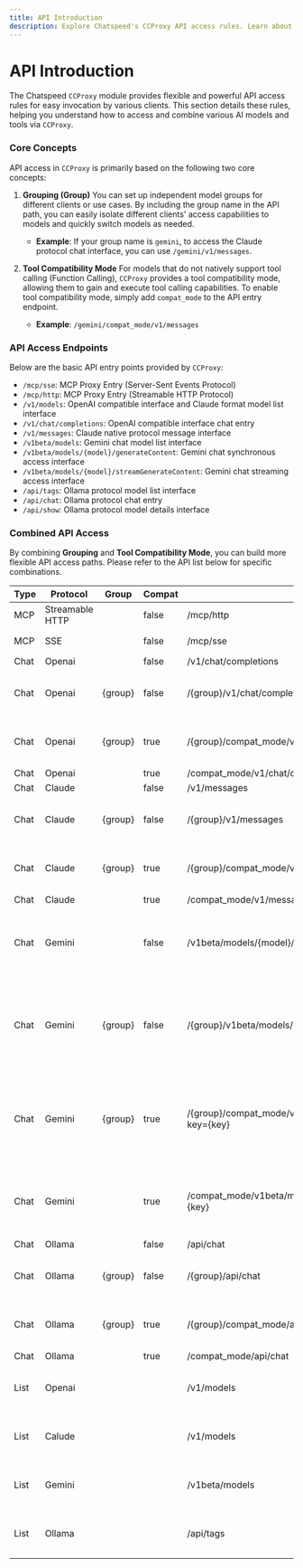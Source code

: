 ```yaml
---
title: API Introduction
description: Explore Chatspeed's CCProxy API access rules. Learn about grouping, tool compatibility mode, and various API endpoints for OpenAI, Claude, Gemini, and Ollama protocols.
---
```


# API Introduction

The Chatspeed `CCProxy` module provides flexible and powerful API access rules for easy invocation by various clients. This section details these rules, helping you understand how to access and combine various AI models and tools via `CCProxy`.

### Core Concepts

API access in `CCProxy` is primarily based on the following two core concepts:

1.  **Grouping (Group)**
    You can set up independent model groups for different clients or use cases. By including the group name in the API path, you can easily isolate different clients' access capabilities to models and quickly switch models as needed.
    - **Example**: If your group name is `gemini`, to access the Claude protocol chat interface, you can use `/gemini/v1/messages`.

2.  **Tool Compatibility Mode**
    For models that do not natively support tool calling (Function Calling), `CCProxy` provides a tool compatibility mode, allowing them to gain and execute tool calling capabilities. To enable tool compatibility mode, simply add `compat_mode` to the API entry endpoint.
    - **Example**: `/gemini/compat_mode/v1/messages`

### API Access Endpoints

Below are the basic API entry points provided by `CCProxy`:

- `/mcp/sse`: MCP Proxy Entry (Server-Sent Events Protocol)
- `/mcp/http`: MCP Proxy Entry (Streamable HTTP Protocol)
- `/v1/models`: OpenAI compatible interface and Claude format model list interface
- `/v1/chat/completions`: OpenAI compatible interface chat entry
- `/v1/messages`: Claude native protocol message interface
- `/v1beta/models`: Gemini chat model list interface
- `/v1beta/models/{model}/generateContent`: Gemini chat synchronous access interface
- `/v1beta/models/{model}/streamGenerateContent`: Gemini chat streaming access interface
- `/api/tags`: Ollama protocol model list interface
- `/api/chat`: Ollama protocol chat entry
- `/api/show`: Ollama protocol model details interface

### Combined API Access

By combining **Grouping** and **Tool Compatibility Mode**, you can build more flexible API access paths. Please refer to the API list below for specific combinations.

| Type | Protocol        | Group   | Compat | API Address                                                          | Note                                                                                         |
| ---- | --------------- | ------- | ------ | -------------------------------------------------------------------- | -------------------------------------------------------------------------------------------- |
| MCP  | Streamable HTTP |         | false  | /mcp/http                                                            | Recommended |
| MCP  | SSE             |         | false  | /mcp/sse                                                             | Not recommended  |
| Chat | Openai          |         | false  | /v1/chat/completions                                                 |   |
| Chat | Openai          | {group} | false  | /{group}/v1/chat/completions                                         | Replace {group} with the group name                                                          |
| Chat | Openai          | {group} | true   | /{group}/compat_mode/v1/chat/completions                             | Replace {group} with the group name                                                          |
| Chat | Openai          |         | true   | /compat_mode/v1/chat/completions                                     |                                                                                              |
| Chat | Claude          |         | false  | /v1/messages                                                         |                                                                                              |
| Chat | Claude          | {group} | false  | /{group}/v1/messages                                                 | Replace {group} with the group name                                                          |
| Chat | Claude          | {group} | true   | /{group}/compat_mode/v1/messages                                     | Replace {group} with the group name                                                          |
| Chat | Claude          |         | true   | /compat_mode/v1/messages                                             |                                                                                              |
| Chat | Gemini          |         | false  | /v1beta/models/{model}/generateContent?key={key}                     | Replace {model} with the model name and {key} with the API Key                               |
| Chat | Gemini          | {group} | false  | /{group}/v1beta/models/{model}/generateContent?key={key}             | Replace {group} with the group name, {model} with the model name, and {key} with the API Key |
| Chat | Gemini          | {group} | true   | /{group}/compat_mode/v1beta/models/{model}/generateContent?key={key} | Replace {group} with the group name, {model} with the model name, and {key} with the API Key |
| Chat | Gemini          |         | true   | /compat_mode/v1beta/models/{model}/generateContent?key={key}         | Replace {model} with the model name and {key} with the API Key                               |
| Chat | Ollama          |         | false  | /api/chat                                                            |                                                                                              |
| Chat | Ollama          | {group} | false  | /{group}/api/chat                                                    | Replace {group} with the group name                                                          |
| Chat | Ollama          | {group} | true   | /{group}/compat_mode/api/chat                                        | Replace {group} with the group name                                                          |
| Chat | Ollama          |         | true   | /compat_mode/api/chat                                                |                                                                                              |
| List | Openai          |         |        | /v1/models                                                           | Supports groups and compatibility mode                                                       |
| List | Calude          |         |        | /v1/models                                                           | Supports groups and compatibility mode                                                       |
| List | Gemini          |         |        | /v1beta/models                                                       | Supports groups and compatibility mode                                                       |
| List | Ollama          |         |        | /api/tags                                                            | Supports groups and compatibility mode                                                       |
